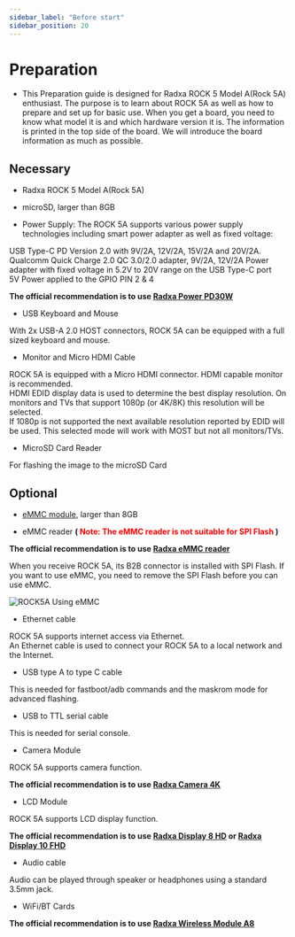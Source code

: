```yaml
---
sidebar_label: "Before start"
sidebar_position: 20
---
```


# Preparation

- This Preparation guide is designed for Radxa ROCK 5 Model A(Rock 5A) enthusiast. The purpose is to learn about ROCK 5A as well as how to prepare and set up for basic use. When you get a board, you need to know what model it is and which hardware version it is. The information is printed in the top side of the board. We will introduce the board information as much as possible.

## Necessary

- Radxa ROCK 5 Model A(Rock 5A)

- microSD, larger than 8GB

- Power Supply: The ROCK 5A supports various power supply technologies including smart power adapter as well as fixed voltage:

USB Type-C PD Version 2.0 with 9V/2A, 12V/2A, 15V/2A and 20V/2A.
Qualcomm Quick Charge 2.0 QC 3.0/2.0 adapter, 9V/2A, 12V/2A
Power adapter with fixed voltage in 5.2V to 20V range on the USB Type-C port  
5V Power applied to the GPIO PIN 2 & 4

**The official recommendation is to use [Radxa Power PD30W](../../../accessories/pd_30w)**

- USB Keyboard and Mouse

With 2x USB-A 2.0 HOST connectors, ROCK 5A can be equipped with a full sized keyboard and mouse.

- Monitor and Micro HDMI Cable

ROCK 5A is equipped with a Micro HDMI connector. HDMI capable monitor is recommended.  
HDMI EDID display data is used to determine the best display resolution. On monitors and TVs that support 1080p (or 4K/8K) this resolution will be selected.  
If 1080p is not supported the next available resolution reported by EDID will be used. This selected mode will work with MOST but not all monitors/TVs.

- MicroSD Card Reader

For flashing the image to the microSD Card

## Optional

- [eMMC module](https://docs.radxa.com/accessories/emmc_module), larger than 8GB

- eMMC reader **(<font color='red'> Note: The eMMC reader is not suitable for SPI Flash</font> )**

**The official recommendation is to use [Radxa eMMC reader](../../../accessories/emmc_reader)**

When you receive ROCK 5A, its B2B connector is installed with SPI Flash. If you want to use eMMC, you need to remove the SPI Flash before you can use eMMC.

![ROCK5A Using eMMC](/img/rock5a/rock5a-use-emmc.webp)

- Ethernet cable

ROCK 5A supports internet access via Ethernet.  
An Ethernet cable is used to connect your ROCK 5A to a local network and the Internet.

- USB type A to type C cable

This is needed for fastboot/adb commands and the maskrom mode for advanced flashing.

- USB to TTL serial cable

This is needed for serial console.

- Camera Module

ROCK 5A supports camera function.

**The official recommendation is to use [Radxa Camera 4K](../../../accessories/camera_4k)**

- LCD Module

ROCK 5A supports LCD display function.

**The official recommendation is to use [Radxa Display 8 HD](../../../accessories/lcd-8-hd) or [Radxa Display 10 FHD](../../../accessories/lcd-10-fhd)**

- Audio cable

Audio can be played through speaker or headphones using a standard 3.5mm jack.

- WiFi/BT Cards

**The official recommendation is to use [Radxa Wireless Module A8](../../../accessories/wireless-a8)**

